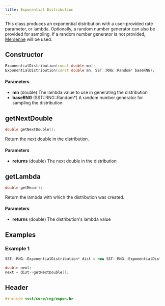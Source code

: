 ```yaml
---
title: Exponential Distribution
---
```


This class produces an exponential distribution with a user-provided rate parameter, or lambda. Optionally, a random number generator can also be provided for sampling. If a random number generator is not provided, [Mersenne](mersenne) will be used.

## Constructor
```cpp
ExponentialDistribution(const double mn);
ExponentialDistribution(const double mn, SST::RNG::Random* baseRNG);
```

#### Parameters
* **mn** (double) The lambda value to use in generating the distribution
* **baseRNG** (SST::RNG::Random*) A random number generator for sampling the distribution

## getNextDouble
```cpp
double getNextDouble();
```
Return the next double in the distribution.

#### Parameters
* **returns** (double) The next double in the distribution

## getLambda
```cpp
double getMean();
```
Return the lambda with which the distribution was created.

#### Parameters
* **returns** (double) The distribution's lambda value

## Examples

### Example 1
```cpp
SST::RNG::ExponentialDistribution* dist = new SST::RNG::ExponentialDistribution(1.5);

double next;
next = dist->getNextDouble();
```

## Header
```cpp
#include <sst/core/rng/expon.h>
```